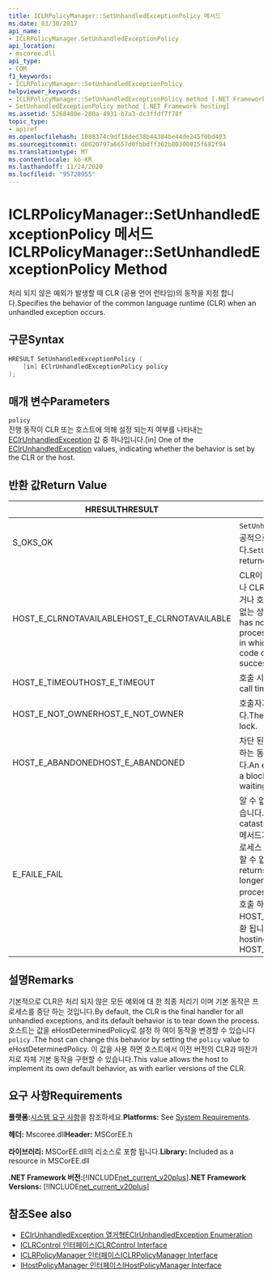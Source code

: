 ```yaml
---
title: ICLRPolicyManager::SetUnhandledExceptionPolicy 메서드
ms.date: 03/30/2017
api_name:
- ICLRPolicyManager.SetUnhandledExceptionPolicy
api_location:
- mscoree.dll
api_type:
- COM
f1_keywords:
- ICLRPolicyManager::SetUnhandledExceptionPolicy
helpviewer_keywords:
- ICLRPolicyManager::SetUnhandledExceptionPolicy method [.NET Framework hosting]
- SetUnhandledExceptionPolicy method [.NET Framework hosting]
ms.assetid: 5268480e-280a-4931-b7a3-dc3ffdf7f78f
topic_type:
- apiref
ms.openlocfilehash: 1088374c9df18ded38b44384be44de245f0bd403
ms.sourcegitcommit: d8020797a6657d0fbbdff362b80300815f682f94
ms.translationtype: MT
ms.contentlocale: ko-KR
ms.lasthandoff: 11/24/2020
ms.locfileid: "95728955"
---
```

# <a name="iclrpolicymanagersetunhandledexceptionpolicy-method"></a><span data-ttu-id="9f75c-102">ICLRPolicyManager::SetUnhandledExceptionPolicy 메서드</span><span class="sxs-lookup"><span data-stu-id="9f75c-102">ICLRPolicyManager::SetUnhandledExceptionPolicy Method</span></span>

<span data-ttu-id="9f75c-103">처리 되지 않은 예외가 발생할 때 CLR (공용 언어 런타임)의 동작을 지정 합니다.</span><span class="sxs-lookup"><span data-stu-id="9f75c-103">Specifies the behavior of the common language runtime (CLR) when an unhandled exception occurs.</span></span>  
  
## <a name="syntax"></a><span data-ttu-id="9f75c-104">구문</span><span class="sxs-lookup"><span data-stu-id="9f75c-104">Syntax</span></span>  
  
```cpp  
HRESULT SetUnhandledExceptionPolicy (  
    [in] EClrUnhandledExceptionPolicy policy  
);  
```  
  
## <a name="parameters"></a><span data-ttu-id="9f75c-105">매개 변수</span><span class="sxs-lookup"><span data-stu-id="9f75c-105">Parameters</span></span>  

 `policy`  
 <span data-ttu-id="9f75c-106">진행 동작이 CLR 또는 호스트에 의해 설정 되는지 여부를 나타내는 [EClrUnhandledException](eclrunhandledexception-enumeration.md) 값 중 하나입니다.</span><span class="sxs-lookup"><span data-stu-id="9f75c-106">[in] One of the [EClrUnhandledException](eclrunhandledexception-enumeration.md) values, indicating whether the behavior is set by the CLR or the host.</span></span>  
  
## <a name="return-value"></a><span data-ttu-id="9f75c-107">반환 값</span><span class="sxs-lookup"><span data-stu-id="9f75c-107">Return Value</span></span>  
  
|<span data-ttu-id="9f75c-108">HRESULT</span><span class="sxs-lookup"><span data-stu-id="9f75c-108">HRESULT</span></span>|<span data-ttu-id="9f75c-109">설명</span><span class="sxs-lookup"><span data-stu-id="9f75c-109">Description</span></span>|  
|-------------|-----------------|  
|<span data-ttu-id="9f75c-110">S_OK</span><span class="sxs-lookup"><span data-stu-id="9f75c-110">S_OK</span></span>|<span data-ttu-id="9f75c-111">`SetUnhandledExceptionPolicy` 성공적으로 반환 되었습니다.</span><span class="sxs-lookup"><span data-stu-id="9f75c-111">`SetUnhandledExceptionPolicy` returned successfully.</span></span>|  
|<span data-ttu-id="9f75c-112">HOST_E_CLRNOTAVAILABLE</span><span class="sxs-lookup"><span data-stu-id="9f75c-112">HOST_E_CLRNOTAVAILABLE</span></span>|<span data-ttu-id="9f75c-113">CLR이 프로세스에 로드 되지 않았거나 CLR이 관리 코드를 실행할 수 없거나 호출을 성공적으로 처리할 수 없는 상태에 있습니다.</span><span class="sxs-lookup"><span data-stu-id="9f75c-113">The CLR has not been loaded into a process, or the CLR is in a state in which it cannot run managed code or process the call successfully.</span></span>|  
|<span data-ttu-id="9f75c-114">HOST_E_TIMEOUT</span><span class="sxs-lookup"><span data-stu-id="9f75c-114">HOST_E_TIMEOUT</span></span>|<span data-ttu-id="9f75c-115">호출 시간이 초과 되었습니다.</span><span class="sxs-lookup"><span data-stu-id="9f75c-115">The call timed out.</span></span>|  
|<span data-ttu-id="9f75c-116">HOST_E_NOT_OWNER</span><span class="sxs-lookup"><span data-stu-id="9f75c-116">HOST_E_NOT_OWNER</span></span>|<span data-ttu-id="9f75c-117">호출자가 잠금을 소유 하지 않습니다.</span><span class="sxs-lookup"><span data-stu-id="9f75c-117">The caller does not own the lock.</span></span>|  
|<span data-ttu-id="9f75c-118">HOST_E_ABANDONED</span><span class="sxs-lookup"><span data-stu-id="9f75c-118">HOST_E_ABANDONED</span></span>|<span data-ttu-id="9f75c-119">차단 된 스레드나 파이버에서 대기 하는 동안 이벤트를 취소 했습니다.</span><span class="sxs-lookup"><span data-stu-id="9f75c-119">An event was canceled while a blocked thread or fiber was waiting on it.</span></span>|  
|<span data-ttu-id="9f75c-120">E_FAIL</span><span class="sxs-lookup"><span data-stu-id="9f75c-120">E_FAIL</span></span>|<span data-ttu-id="9f75c-121">알 수 없는 치명적인 오류가 발생 했습니다.</span><span class="sxs-lookup"><span data-stu-id="9f75c-121">An unknown catastrophic failure occurred.</span></span> <span data-ttu-id="9f75c-122">메서드가 E_FAIL 반환 된 후에는 프로세스 내에서 CLR을 더 이상 사용할 수 없습니다.</span><span class="sxs-lookup"><span data-stu-id="9f75c-122">After a method returns E_FAIL, the CLR is no longer usable within the process.</span></span> <span data-ttu-id="9f75c-123">호스팅 메서드를 이후에 호출 하면 HOST_E_CLRNOTAVAILABLE 반환 됩니다.</span><span class="sxs-lookup"><span data-stu-id="9f75c-123">Subsequent calls to hosting methods return HOST_E_CLRNOTAVAILABLE.</span></span>|  
  
## <a name="remarks"></a><span data-ttu-id="9f75c-124">설명</span><span class="sxs-lookup"><span data-stu-id="9f75c-124">Remarks</span></span>  

 <span data-ttu-id="9f75c-125">기본적으로 CLR은 처리 되지 않은 모든 예외에 대 한 최종 처리기 이며 기본 동작은 프로세스를 중단 하는 것입니다.</span><span class="sxs-lookup"><span data-stu-id="9f75c-125">By default, the CLR is the final handler for all unhandled exceptions, and its default behavior is to tear down the process.</span></span> <span data-ttu-id="9f75c-126">호스트는 값을 eHostDeterminedPolicy로 설정 하 여이 동작을 변경할 수 있습니다 `policy` .</span><span class="sxs-lookup"><span data-stu-id="9f75c-126">The host can change this behavior by setting the `policy` value to eHostDeterminedPolicy.</span></span> <span data-ttu-id="9f75c-127">이 값을 사용 하면 호스트에서 이전 버전의 CLR과 마찬가지로 자체 기본 동작을 구현할 수 있습니다.</span><span class="sxs-lookup"><span data-stu-id="9f75c-127">This value allows the host to implement its own default behavior, as with earlier versions of the CLR.</span></span>  
  
## <a name="requirements"></a><span data-ttu-id="9f75c-128">요구 사항</span><span class="sxs-lookup"><span data-stu-id="9f75c-128">Requirements</span></span>  

 <span data-ttu-id="9f75c-129">**플랫폼:**[시스템 요구 사항](../../get-started/system-requirements.md)을 참조하세요.</span><span class="sxs-lookup"><span data-stu-id="9f75c-129">**Platforms:** See [System Requirements](../../get-started/system-requirements.md).</span></span>  
  
 <span data-ttu-id="9f75c-130">**헤더:** Mscoree.dll</span><span class="sxs-lookup"><span data-stu-id="9f75c-130">**Header:** MSCorEE.h</span></span>  
  
 <span data-ttu-id="9f75c-131">**라이브러리:** MSCorEE.dll의 리소스로 포함 됩니다.</span><span class="sxs-lookup"><span data-stu-id="9f75c-131">**Library:** Included as a resource in MSCorEE.dll</span></span>  
  
 <span data-ttu-id="9f75c-132">**.NET Framework 버전:**[!INCLUDE[net_current_v20plus](../../../../includes/net-current-v20plus-md.md)]</span><span class="sxs-lookup"><span data-stu-id="9f75c-132">**.NET Framework Versions:** [!INCLUDE[net_current_v20plus](../../../../includes/net-current-v20plus-md.md)]</span></span>  
  
## <a name="see-also"></a><span data-ttu-id="9f75c-133">참조</span><span class="sxs-lookup"><span data-stu-id="9f75c-133">See also</span></span>

- [<span data-ttu-id="9f75c-134">EClrUnhandledException 열거형</span><span class="sxs-lookup"><span data-stu-id="9f75c-134">EClrUnhandledException Enumeration</span></span>](eclrunhandledexception-enumeration.md)
- [<span data-ttu-id="9f75c-135">ICLRControl 인터페이스</span><span class="sxs-lookup"><span data-stu-id="9f75c-135">ICLRControl Interface</span></span>](iclrcontrol-interface.md)
- [<span data-ttu-id="9f75c-136">ICLRPolicyManager 인터페이스</span><span class="sxs-lookup"><span data-stu-id="9f75c-136">ICLRPolicyManager Interface</span></span>](iclrpolicymanager-interface.md)
- [<span data-ttu-id="9f75c-137">IHostPolicyManager 인터페이스</span><span class="sxs-lookup"><span data-stu-id="9f75c-137">IHostPolicyManager Interface</span></span>](ihostpolicymanager-interface.md)
